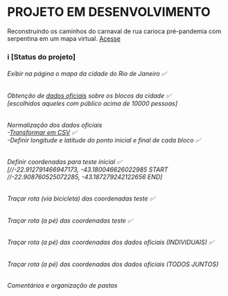# PROJETO EM DESENVOLVIMENTO
Reconstruindo os caminhos do carnaval de rua carioca pré-pandemia com serpentina em um mapa virtual.
<a href='https://izamith.github.io/caminhos-de-serpentina/index.html'>Acesse</a>

### ℹ [Status  do projeto] 
###### Exibir na página o mapa da cidade do Rio de Janeiro ✅

###### Obtenção de <a href='https://github.com/izamith/caminhos-de-serpentina/blob/main/81d05b_f4ba112f5af24879921317ccbd954ebb.pdf'>dados oficiais</a> sobre os blocos da cidade ✅ <br> [escolhidos aqueles com público acima de 10000 pessoas] 

###### Normalização dos dados oficiais <br> -<a href='https://github.com/izamith/caminhos-de-serpentina/blob/main/10mil.csv'>Transformar em CSV</a> ✅ <br> -Definir longitude e latitude do ponto inicial e final de cada bloco ✅
 
###### Definir coordenadas para teste inicial ✅ <br>[//-22.912791466947173, -43.180046626022985 START //-22.908760525072285, -43.187279242122656 END]

###### Traçar rota (via bicicleta) das coordenadas teste ✅

###### Traçar rota (a pé) das coordenadas teste ✅

###### Traçar rota (a pé) das coordenadas dos dados oficiais (INDIVIDUAIS) ✅

###### Traçar rota (a pé) das coordenadas dos dados oficiais (TODOS JUNTOS) 

###### Comentários e organização de pastas



